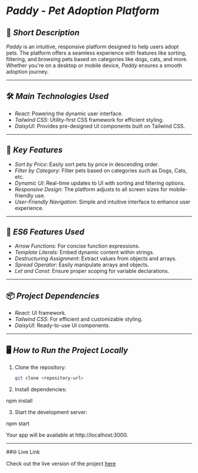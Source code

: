 # *Paddy - Pet Adoption Platform*

## 🌟 *Short Description*

*Paddy* is an intuitive, responsive platform designed to help users adopt pets. The platform offers a seamless experience with features like sorting, filtering, and browsing pets based on categories like dogs, cats, and more. Whether you're on a desktop or mobile device, *Paddy* ensures a smooth adoption journey.

---

## 🛠 *Main Technologies Used*

- *React*: Powering the dynamic user interface.
- *Tailwind CSS*: Utility-first CSS framework for efficient styling.
- *DaisyUI*: Provides pre-designed UI components built on Tailwind CSS.

---

## 🔑 *Key Features*

- *Sort by Price*: Easily sort pets by price in descending order.
- *Filter by Category*: Filter pets based on categories such as Dogs, Cats, etc.
- *Dynamic UI*: Real-time updates to UI with sorting and filtering options.
- *Responsive Design*: The platform adjusts to all screen sizes for mobile-friendly use.
- *User-Friendly Navigation*: Simple and intuitive interface to enhance user experience.

---

## 🚀 *ES6 Features Used*

- *Arrow Functions*: For concise function expressions.
- *Template Literals*: Embed dynamic content within strings.
- *Destructuring Assignment*: Extract values from objects and arrays.
- *Spread Operator*: Easily manipulate arrays and objects.
- *Let and Const*: Ensure proper scoping for variable declarations.

---

## 📦 *Project Dependencies*

- *React*: UI framework.
- *Tailwind CSS*: For efficient and customizable styling.
- *DaisyUI*: Ready-to-use UI components.

---

## 🖥 *How to Run the Project Locally*

1. Clone the repository:
   ```bash
   git clone <repository-url>

2. Install dependencies:

npm install


3. Start the development server:

npm start



Your app will be available at http://localhost:3000.


---

##🌐 Live Link

Check out the live version of the project [here](http://unique-b-10-assignment6.surge.sh)
